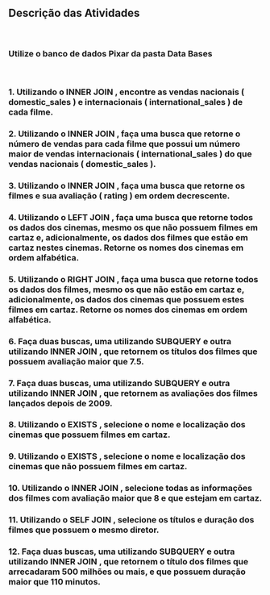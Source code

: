 ## Descrição das Atividades
<br>

### Utilize o banco de dados Pixar da pasta Data Bases
<br>


### 1. Utilizando o INNER JOIN , encontre as vendas nacionais ( domestic_sales ) e internacionais ( international_sales ) de cada filme.
### 2. Utilizando o INNER JOIN , faça uma busca que retorne o número de vendas para cada filme que possui um número maior de vendas internacionais ( international_sales ) do que vendas nacionais ( domestic_sales ).
### 3. Utilizando o INNER JOIN , faça uma busca que retorne os filmes e sua avaliação ( rating ) em ordem decrescente.
### 4. Utilizando o LEFT JOIN , faça uma busca que retorne todos os dados dos cinemas, mesmo os que não possuem filmes em cartaz e, adicionalmente, os dados dos filmes que estão em cartaz nestes cinemas. Retorne os nomes dos cinemas em ordem alfabética.
### 5. Utilizando o RIGHT JOIN , faça uma busca que retorne todos os dados dos filmes, mesmo os que não estão em cartaz e, adicionalmente, os dados dos cinemas que possuem estes filmes em cartaz. Retorne os nomes dos cinemas em ordem alfabética.
### 6. Faça duas buscas, uma utilizando SUBQUERY e outra utilizando INNER JOIN , que retornem os títulos dos filmes que possuem avaliação maior que 7.5.
### 7. Faça duas buscas, uma utilizando SUBQUERY e outra utilizando INNER JOIN , que retornem as avaliações dos filmes lançados depois de 2009.
### 8. Utilizando o EXISTS , selecione o nome e localização dos cinemas que possuem filmes em cartaz.
### 9. Utilizando o EXISTS , selecione o nome e localização dos cinemas que não possuem filmes em cartaz.
### 10. Utilizando o INNER JOIN , selecione todas as informações dos filmes com avaliação maior que 8 e que estejam em cartaz.
### 11. Utilizando o SELF JOIN , selecione os títulos e duração dos filmes que possuem o mesmo diretor.
### 12. Faça duas buscas, uma utilizando SUBQUERY e outra utilizando INNER JOIN , que retornem o título dos filmes que arrecadaram 500 milhões ou mais, e que possuem duração maior que 110 minutos.
